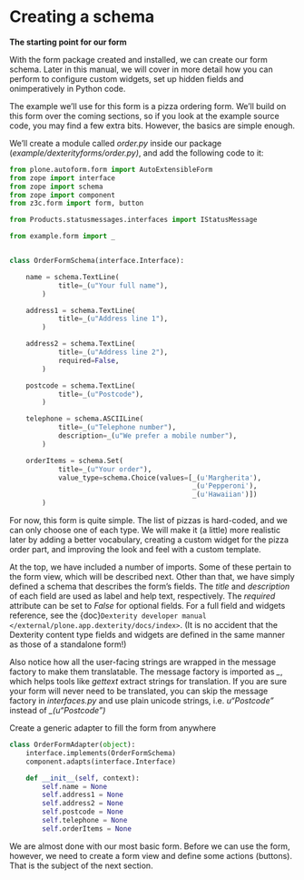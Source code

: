 # Creating a schema

**The starting point for our form**

With the form package created and installed, we can create our form
schema. Later in this manual, we will cover in more detail how you
can perform to configure custom widgets, set up hidden fields and
onimperatively in Python code.

The example we’ll use for this form is a pizza ordering form. We’ll
build on this form over the coming sections, so if you look at the
example source code, you may find a few extra bits. However, the basics
are simple enough.

We’ll create a module called *order.py* inside our package
(*example/dexterityforms/order.py)*, and add the following code to it:

```py
from plone.autoform.form import AutoExtensibleForm
from zope import interface
from zope import schema
from zope import component
from z3c.form import form, button

from Products.statusmessages.interfaces import IStatusMessage

from example.form import _


class OrderFormSchema(interface.Interface):

    name = schema.TextLine(
            title=_(u"Your full name"),
        )

    address1 = schema.TextLine(
            title=_(u"Address line 1"),
        )

    address2 = schema.TextLine(
            title=_(u"Address line 2"),
            required=False,
        )

    postcode = schema.TextLine(
            title=_(u"Postcode"),
        )

    telephone = schema.ASCIILine(
            title=_(u"Telephone number"),
            description=_(u"We prefer a mobile number"),
        )

    orderItems = schema.Set(
            title=_(u"Your order"),
            value_type=schema.Choice(values=[_(u'Margherita'),
                                             _(u'Pepperoni'),
                                             _(u'Hawaiian')])
        )
```

For now, this form is quite simple. The list of pizzas is hard-coded,
and we can only choose one of each type. We will make it (a little) more
realistic later by adding a better vocabulary, creating a custom widget
for the pizza order part, and improving the look and feel with a custom
template.

At the top, we have included a number of imports. Some of these pertain
to the form view, which will be described next. Other than that, we have
simply defined a schema that describes the form’s fields. The *title*
and *description* of each field are used as label and help text, respectively.
The *required* attribute can be set to *False* for optional fields.
For a full field and widgets reference, see the
{doc}`Dexterity developer manual </external/plone.app.dexterity/docs/index>`.
(It is no accident that the Dexterity content type fields and widgets
are defined in the same manner as those of a standalone form!)

Also notice how all the user-facing strings are wrapped in the message
factory to make them translatable. The message factory is imported as
*\_*, which helps tools like *gettext* extract strings for translation.
If you are sure your form will never need to be translated, you can skip
the message factory in *interfaces.py* and use plain unicode strings,
i.e. *u“Postcode”* instead of *\_(u“Postcode”)*

Create a generic adapter to fill the form from anywhere

```py
class OrderFormAdapter(object):
    interface.implements(OrderFormSchema)
    component.adapts(interface.Interface)

    def __init__(self, context):
        self.name = None
        self.address1 = None
        self.address2 = None
        self.postcode = None
        self.telephone = None
        self.orderItems = None
```

We are almost done with our most basic form. Before we can use the form,
however, we need to create a form view and define some actions
(buttons). That is the subject of the next section.
